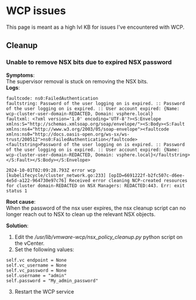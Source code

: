 # WCP issues
This page is meant as a high lvl KB for issues I've encountered with WCP.

## Cleanup
### Unable to remove NSX bits due to expired NSX password
__Symptoms__:  
The supervisor removal is stuck on removing the NSX bits.    
__Logs__:  
````
faultcode: ns0:FailedAuthentication
faultstring: Password of the user logging on is expired. :: Password of the user logging on is expired. :: User account expired: {Name: wcp-cluster-user-domain-REDACTED, Domain: vsphere.local}
faultxml: <?xml version='1.0' encoding='UTF-8'?><S:Envelope xmlns:S="http://schemas.xmlsoap.org/soap/envelope/"><S:Body><S:Fault xmlns:ns4="http://www.w3.org/2003/05/soap-envelope"><faultcode xmlns:ns0="http://docs.oasis-open.org/ws-sx/ws-trust/200512">ns0:FailedAuthentication</faultcode><faultstring>Password of the user logging on is expired. :: Password of the user logging on is expired. :: User account expired: {Name: wcp-cluster-user-domain-REDACTED, Domain: vsphere.local}</faultstring></S:Fault></S:Body></S:Envelope>

2024-10-01T02:09:28.793Z error wcp [kubelifecycle/cluster_network.go:233] [opID=6691222f-b2fc507c-d6ee-4e5d-a122-964730e97c76] Received error cleaning NCP-created resources for cluster domain-REDACTED on NSX Managers: REDACTED:443. Err: exit status 1
````
__Root cause__:  
When the password of the nsx user expires, the nsx cleanup script can no longer reach out to NSX to clean up the relevant NSX objects.

__Solution__:  
1. Edit the _/usr/lib/vmware-wcp/nsx_policy_cleanup.py_ python script on the vCenter.
2. Set the following values:
````
self.vc endpoint = None
self.vc_username = None
self.vc_password = None 
self.username = "admin"
self.password = "My_admin_password"
````  

3. Restart the WCP service